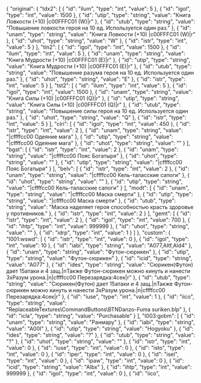 {
    "original": {
        "tdx2": [
            {
                "id": "ilum",
                "type": "int",
                "value": 5
            },
            {
                "id": "igol",
                "type": "int",
                "value": 1500
            },
            {
                "id": "utip",
                "type": "string",
                "value": "Книга Ловкости (+10) |c00FFFC01 (W)|r"
            },
            {
                "id": "utub",
                "type": "string",
                "value": "Повышение ловкости героя на 10 ед. Используется один раз."
            },
            {
                "id": "unam",
                "type": "string",
                "value": "Книга Ловкости (+10) |c00FFFC01 (W)|r"
            },
            {
                "id": "uhot",
                "type": "string",
                "value": "W"
            },
            {
                "id": "istr",
                "type": "int",
                "value": 5
            }
        ],
        "tin2": [
            {
                "id": "igol",
                "type": "int",
                "value": 1500
            },
            {
                "id": "ilum",
                "type": "int",
                "value": 5
            },
            {
                "id": "unam",
                "type": "string",
                "value": "Книга Мудрости (+10) |c00FFFC01 (E)|r"
            },
            {
                "id": "utip",
                "type": "string",
                "value": "Книга Мудрости (+10) |c00FFFC01 (E)|r"
            },
            {
                "id": "utub",
                "type": "string",
                "value": "Повышение разума героя на 10 ед. Используется один раз."
            },
            {
                "id": "uhot",
                "type": "string",
                "value": "E"
            },
            {
                "id": "istr",
                "type": "int",
                "value": 5
            }
        ],
        "tst2": [
            {
                "id": "ilum",
                "type": "int",
                "value": 5
            },
            {
                "id": "igol",
                "type": "int",
                "value": 1500
            },
            {
                "id": "unam",
                "type": "string",
                "value": "Книга Силы (+10) |c00FFFC01 (Q)|r"
            },
            {
                "id": "utip",
                "type": "string",
                "value": "Книга Силы (+10) |c00FFFC01 (Q)|r"
            },
            {
                "id": "utub",
                "type": "string",
                "value": "Повышение силы героя на 10 ед. Используется один раз."
            },
            {
                "id": "uhot",
                "type": "string",
                "value": "Q"
            },
            {
                "id": "istr",
                "type": "int",
                "value": 5
            }
        ],
        "ciri": [
            {
                "id": "igol",
                "type": "int",
                "value": 450
            },
            {
                "id": "istr",
                "type": "int",
                "value": 2
            },
            {
                "id": "unam",
                "type": "string",
                "value": "|cffffcc00 Одеяние мага"
            },
            {
                "id": "utip",
                "type": "string",
                "value": "|cffffcc00 Одеяние мага"
            },
            {
                "id": "uhot",
                "type": "string",
                "value": ""
            }
        ],
        "bgst": [
            {
                "id": "istr",
                "type": "int",
                "value": 2
            },
            {
                "id": "unam",
                "type": "string",
                "value": "|cffffcc00 Пояс Богатыря"
            },
            {
                "id": "uhot",
                "type": "string",
                "value": ""
            },
            {
                "id": "utip",
                "type": "string",
                "value": "|cffffcc00 Пояс Богатыря"
            }
        ],
        "belv": [
            {
                "id": "istr",
                "type": "int",
                "value": 2
            },
            {
                "id": "unam",
                "type": "string",
                "value": "|cffffcc00 Кель-таласские сапоги"
            },
            {
                "id": "uhot",
                "type": "string",
                "value": ""
            },
            {
                "id": "utip",
                "type": "string",
                "value": "|cffffcc00 Кель-таласские сапоги"
            }
        ],
        "modt": [
            {
                "id": "unam",
                "type": "string",
                "value": "|cffffcc00 Маска смерти"
            },
            {
                "id": "utip",
                "type": "string",
                "value": "|cffffcc00 Маска смерти"
            },
            {
                "id": "utub",
                "type": "string",
                "value": "Маска наделяет героя способностью красть здоровье у противников."
            },
            {
                "id": "istr",
                "type": "int",
                "value": 2
            }
        ],
        "gemt": [
            {
                "id": "istr",
                "type": "int",
                "value": 2
            },
            {
                "id": "igol",
                "type": "int",
                "value": 700
            },
            {
                "id": "ihtp",
                "type": "int",
                "value": 999999
            },
            {
                "id": "uhot",
                "type": "string",
                "value": ""
            },
            {
                "id": "idrp",
                "type": "int",
                "value": 1
            }
        ]
    },
    "custom": {
        "I001:wswd": [
            {
                "id": "istr",
                "type": "int",
                "value": 0
            },
            {
                "id": "igol",
                "type": "int",
                "value": 10
            },
            {
                "id": "iabi",
                "type": "string",
                "value": "A077,AItf,AId4"
            },
            {
                "id": "unam",
                "type": "string",
                "value": "Футон-сюрикен"
            },
            {
                "id": "utip",
                "type": "string",
                "value": "Футон-сюрикен"
            },
            {
                "id": "icid",
                "type": "string",
                "value": "A077"
            },
            {
                "id": "ides",
                "type": "string",
                "value": "Сюрикен(Футон) дает 15атаки и 4 защ.|nТакже Футон-сюрикен можно кинуть и нанести 3хРазум урона.|n|cffffcc00 Перезарядка:4сек|r"
            },
            {
                "id": "utub",
                "type": "string",
                "value": "Сюрикен(Футон) дает 15атаки и 4 защ.|nТакже Футон-сюрикен можно кинуть и нанести 3хРазум урона.|n|cffffcc00 Перезарядка:4сек|r"
            },
            {
                "id": "iuse",
                "type": "int",
                "value": 1
            },
            {
                "id": "iico",
                "type": "string",
                "value": "ReplaceableTextures\\CommandButtons\\BTNDanzo-Fuma suriken.blp"
            },
            {
                "id": "icla",
                "type": "string",
                "value": "Purchasable"
            }
        ],
        "I003:gobm": [
            {
                "id": "unam",
                "type": "string",
                "value": "Ранмару"
            },
            {
                "id": "iabi",
                "type": "string",
                "value": "A00I"
            },
            {
                "id": "utip",
                "type": "string",
                "value": "Hogyoku"
            },
            {
                "id": "ides",
                "type": "string",
                "value": "?"
            },
            {
                "id": "utub",
                "type": "string",
                "value": "?"
            },
            {
                "id": "uhot",
                "type": "string",
                "value": ""
            },
            {
                "id": "istr",
                "type": "int",
                "value": 0
            },
            {
                "id": "iuse",
                "type": "int",
                "value": 0
            },
            {
                "id": "isto",
                "type": "int",
                "value": 0
            },
            {
                "id": "iper",
                "type": "int",
                "value": 0
            },
            {
                "id": "isel",
                "type": "int",
                "value": 0
            },
            {
                "id": "ipaw",
                "type": "int",
                "value": 0
            },
            {
                "id": "icid",
                "type": "string",
                "value": "AIbx"
            },
            {
                "id": "ihtp",
                "type": "int",
                "value": 999999
            },
            {
                "id": "igol",
                "type": "int",
                "value": 0
            },
            {
                "id": "iico",
          
